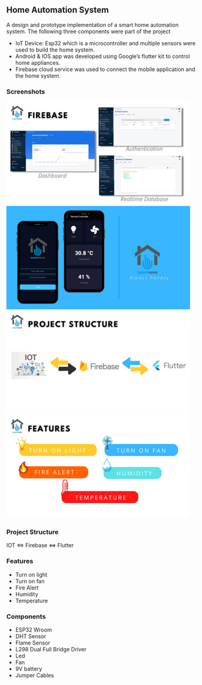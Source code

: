 ## Home Automation System
A design and prototype implementation of a smart home automation system. The following three components were part of the project
* IoT Device: Esp32 which is a microcontroller and multiple sensors were used to build the home system.
* Android & IOS app was developed using Google’s flutter kit to control home appliances.
* Firebase cloud service was used to connect the mobile application and the home system.

### Screenshots

<img src="https://github.com/ahlawataman/homeautomation/blob/main/images/11.png" data-canonical-src="https://github.com/ahlawataman/homeautomation/blob/main/images/11.png" width="480" height="270" /> <img src="https://github.com/ahlawataman/homeautomation/blob/main/images/12.png" data-canonical-src="https://github.com/ahlawataman/homeautomation/blob/main/images/12.png" width="480" height="270" />
<img src="https://github.com/ahlawataman/homeautomation/blob/main/images/3.png" data-canonical-src="https://github.com/ahlawataman/homeautomation/blob/main/images/3.png" width="480" height="270" /> <img src="https://github.com/ahlawataman/homeautomation/blob/main/images/4.png" data-canonical-src="https://github.com/ahlawataman/homeautomation/blob/main/images/4.png" width="480" height="270" />



### Project Structure

IOT <=> Firebase <=> Flutter

### Features

* Turn on light 
* Turn on fan
* Fire Alert
* Humidity
* Temperature

### Components

* ESP32 Wroom
* DHT Sensor
* Flame Sensor
* L298 Dual Full Bridge Driver
* Led
* Fan
* 9V battery
* Jumper Cables
